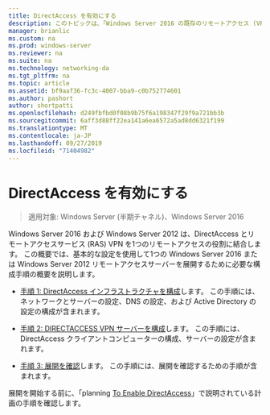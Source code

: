 ```yaml
---
title: DirectAccess を有効にする
description: このトピックは、「Windows Server 2016 の既存のリモートアクセス (VPN) 展開に DirectAccess を追加する」の一部です。
manager: brianlic
ms.custom: na
ms.prod: windows-server
ms.reviewer: na
ms.suite: na
ms.technology: networking-da
ms.tgt_pltfrm: na
ms.topic: article
ms.assetid: bf9aaf36-fc3c-4007-bba9-c0b752774601
ms.author: pashort
author: shortpatti
ms.openlocfilehash: d249fbfbd0f08b9b75f6a198347f29f9a721bb3b
ms.sourcegitcommit: 6aff3d88ff22ea141a6ea6572a5ad8dd6321f199
ms.translationtype: MT
ms.contentlocale: ja-JP
ms.lasthandoff: 09/27/2019
ms.locfileid: "71404982"
---
```

# <a name="enable-directaccess"></a>DirectAccess を有効にする

>適用対象: Windows Server (半期チャネル)、Windows Server 2016

 Windows Server 2016 および Windows Server 2012 は、DirectAccess とリモートアクセスサービス (RAS) VPN を1つのリモートアクセスの役割に結合します。 この概要では、基本的な設定を使用して1つの Windows Server 2016 または Windows Server 2012 リモートアクセスサーバーを展開するために必要な構成手順の概要を説明します。
  
-   [手順 1: DirectAccess インフラストラクチャを構成](step-1-configure-da-inf-davpn.md)します。 この手順には、ネットワークとサーバーの設定、DNS の設定、および Active Directory の設定の構成が含まれます。  
  
-   [手順 2: DIRECTACCESS VPN サーバーを構成](step-2-configure-server-davpn.md)します。 この手順には、DirectAccess クライアントコンピューターの構成、サーバーの設定が含まれます。  
  
-   [手順 3: 展開を確認](step-3-verify-davpn.md)します。 この手順には、展開を確認するための手順が含まれます。  
  
展開を開始する前に、「planning [To Enable DirectAccess](Plan-to-Enable-DirectAccess.md)」で説明されている計画の手順を確認します。  
  


